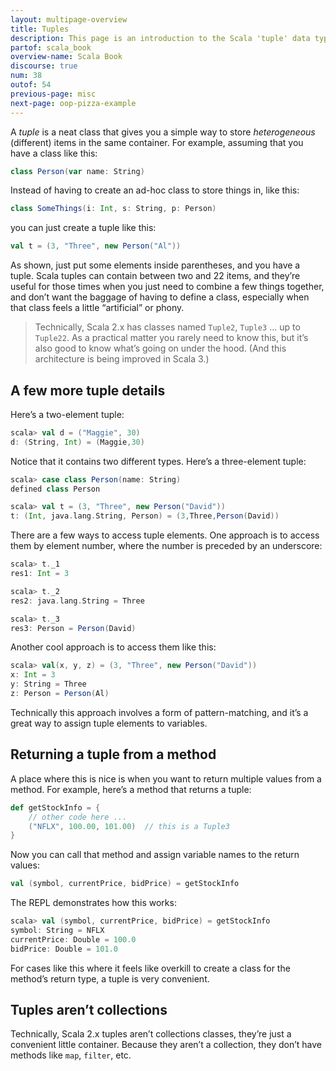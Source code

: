 ```yaml
---
layout: multipage-overview
title: Tuples
description: This page is an introduction to the Scala 'tuple' data type, showing examples of how to use tuples in your Scala code.
partof: scala_book
overview-name: Scala Book
discourse: true
num: 38
outof: 54
previous-page: misc
next-page: oop-pizza-example
---
```



A *tuple* is a neat class that gives you a simple way to store *heterogeneous* (different) items in the same container. For example, assuming that you have a class like this:

```scala
class Person(var name: String)
```

Instead of having to create an ad-hoc class to store things in, like this:

```scala
class SomeThings(i: Int, s: String, p: Person)
```

you can just create a tuple like this:

```scala
val t = (3, "Three", new Person("Al"))
```

As shown, just put some elements inside parentheses, and you have a tuple. Scala tuples can contain between two and 22 items, and they’re useful for those times when you just need to combine a few things together, and don’t want the baggage of having to define a class, especially when that class feels a little “artificial” or phony.

>Technically, Scala 2.x has classes named `Tuple2`, `Tuple3` ... up to `Tuple22`. As a practical matter you rarely need to know this, but it’s also good to know what’s going on under the hood. (And this architecture is being improved in Scala 3.)



## A few more tuple details

Here’s a two-element tuple:

```scala
scala> val d = ("Maggie", 30)
d: (String, Int) = (Maggie,30)
```

Notice that it contains two different types. Here’s a three-element tuple:

```scala
scala> case class Person(name: String)
defined class Person

scala> val t = (3, "Three", new Person("David"))
t: (Int, java.lang.String, Person) = (3,Three,Person(David))
```

There are a few ways to access tuple elements. One approach is to access them by element number, where the number is preceded by an underscore:

```scala
scala> t._1
res1: Int = 3

scala> t._2
res2: java.lang.String = Three

scala> t._3
res3: Person = Person(David)
```

Another cool approach is to access them like this:

```scala
scala> val(x, y, z) = (3, "Three", new Person("David"))
x: Int = 3
y: String = Three
z: Person = Person(Al)
```

Technically this approach involves a form of pattern-matching, and it’s a great way to assign tuple elements to variables.



## Returning a tuple from a method

A place where this is nice is when you want to return multiple values from a method. For example, here’s a method that returns a tuple:

```scala
def getStockInfo = {
    // other code here ...
    ("NFLX", 100.00, 101.00)  // this is a Tuple3
}
```

Now you can call that method and assign variable names to the return values: 

```scala
val (symbol, currentPrice, bidPrice) = getStockInfo
```

The REPL demonstrates how this works:

```scala
scala> val (symbol, currentPrice, bidPrice) = getStockInfo
symbol: String = NFLX
currentPrice: Double = 100.0
bidPrice: Double = 101.0
```

For cases like this where it feels like overkill to create a class for the method’s return type, a tuple is very convenient.



## Tuples aren’t collections

Technically, Scala 2.x tuples aren’t collections classes, they’re just a convenient little container. Because they aren’t a collection, they don’t have methods like `map`, `filter`, etc.







